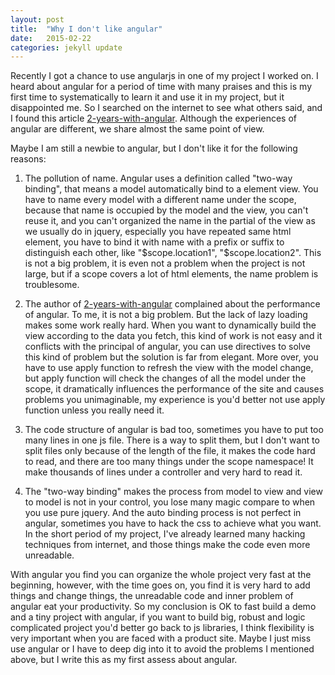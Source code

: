 ```yaml
---
layout: post
title:  "Why I don't like angular"
date:   2015-02-22
categories: jekyll update
---
```

Recently I got a chance to use angularjs in one of my project I worked on. I heard about angular for a period of time
with many praises and this is my first time to systematically to learn it and use it in my project, but it disappointed
me. So I searched on the internet to see what others said, and I found this article [2-years-with-angular]. Although the
experiences of angular are different, we share almost the same point of view.

Maybe I am still a newbie to angular, but I don't like it for the following reasons:

1) The pollution of name. Angular uses a definition called "two-way binding", that means a model automatically bind to
 a element view. You have to name every model with a different name under the scope, because that name is occupied by
the model and the view, you can't reuse it, and you can't organized the name in the partial of the view as we usually do
in jquery, especially you have repeated same html element, you have to bind it with name with a prefix or suffix to
distinguish each other, like "$scope.location1", "$scope.location2". This is not a big problem, it is even not a problem
when the project is not large, but if a scope covers a lot of html elements, the name problem is troublesome.

2) The author of [2-years-with-angular] complained about the performance of angular. To me, it is not a big problem. But
the lack of lazy loading makes some work really hard. When you want to dynamically build the view according to the data
you fetch, this kind of work is not easy and it conflicts with the principal of angular, you can use directives to solve
this kind of problem but the solution is far from elegant. More over, you have to use apply function to refresh the view
with the model change, but apply function will check the changes of all the model under the scope, it dramatically influences
the performance of the site and causes problems you unimaginable, my experience is you'd better not use apply function unless
you really need it.

3) The code structure of angular is bad too, sometimes you have to put too many lines in one js file. There is a way to
split them, but I don't want to split files only because of the length of the file, it makes the code hard to read, and
there are too many things under the scope namespace! It make thousands of lines under a controller and very hard to read
it.

4) The "two-way binding" makes the process from model to view and view to model is not in your control, you lose many
magic compare to when you use pure jquery. And the auto binding process is not perfect in angular, sometimes you have to
hack the css to achieve what you want. In the short period of my project, I've already learned many hacking techniques from
internet, and those things make the code even more unreadable.

With angular you find you can organize the whole project very fast at the beginning, however, with the time goes on, you
find it is very hard to add things and change things, the unreadable code and inner problem of angular eat your productivity.
So my conclusion is OK to fast build a demo and a tiny project with angular, if you want to build big, robust and logic
complicated project you'd better go back to js libraries, I think flexibility is very important when you are faced with
a product site. Maybe I just miss use angular or I have to deep dig into it to avoid the problems I mentioned above, but
I write this as my first assess about angular.

[2-years-with-angular]:    http://www.fse.guru/2-years-with-angular